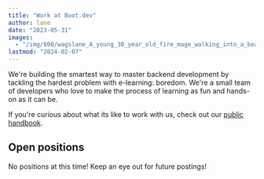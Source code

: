 ```yaml
---
title: "Work at Boot.dev"
author: lane
date: "2023-05-31"
images:
  - "/img/800/wagslane_A_young_30_year_old_fire_mage_walking_into_a_beautiful_85f9ac70-080d-4515-8183-d7e649fa4690.png.webp"
lastmod: "2024-02-07"
---
```


We're building the smartest way to master backend development by tackling the hardest problem with e-learning: boredom. We're a small team of developers who love to make the process of learning as fun and hands-on as it can be.

If you're curious about what its like to work with us, check out our [public handbook](/wiki/team-handbook).

## Open positions

No positions at this time! Keep an eye out for future postings!
